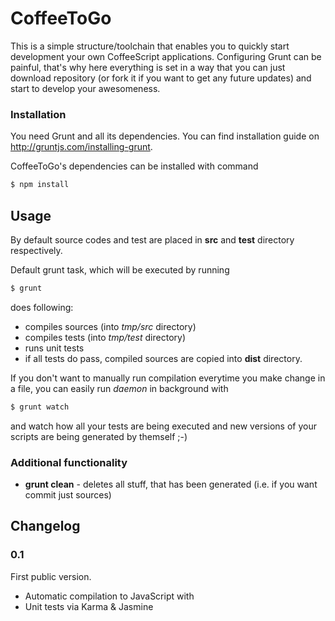 # CoffeeToGo
This is a simple structure/toolchain that enables you to quickly start development your own CoffeeScript applications. Configuring Grunt can be painful, that's why here everything is set in a way that you can just download repository (or fork it if you want to get any future updates) and start to develop your awesomeness.

### Installation
You need Grunt and all its dependencies. You can find installation guide on http://gruntjs.com/installing-grunt.

CoffeeToGo's dependencies can be installed with command

```sh
$ npm install
```

## Usage
By default source codes and test are placed in **src** and **test** directory respectively.

Default grunt task, which will be executed by running
```sh
$ grunt
```
does following:
 - compiles sources (into *tmp/src* directory)
 - compiles tests (into *tmp/test* directory)
 - runs unit tests
 - if all tests do pass, compiled sources are copied into **dist** directory.

If you don't want to manually run compilation everytime you make change in a file, you can easily run *daemon* in background with
```sh
$ grunt watch
```
and watch how all your tests are being executed and new versions of your scripts are being generated by themself ;-)

### Additional functionality
 - **grunt clean** - deletes all stuff, that has been generated (i.e. if you want commit just sources)

## Changelog
### 0.1
First public version.
 - Automatic compilation to JavaScript with
 - Unit tests via Karma & Jasmine
